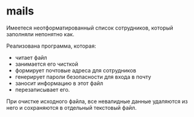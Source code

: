 # mails

Имеетеся неотформатированный список сотрудников, который заполняли непонятно как.

Реализована программа, которая:

* читает файл
* занимается его чисткой
* формирует почтовые адреса для сотрудников
* генерирует пароли безопасности для входа в почту
* заносит информацию в этот файл
* перезаписывает его.

При очистке исходного файла, все невалидные данные удаляются из него и сохраняются в отдельный текстовый файл.
